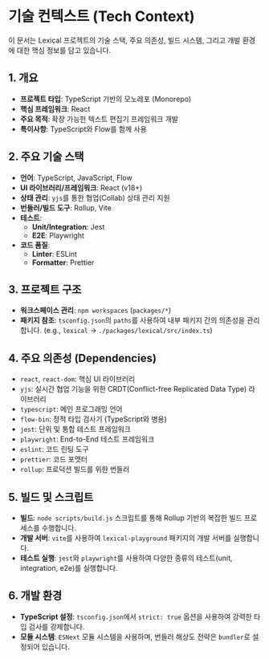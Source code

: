 # 기술 컨텍스트 (Tech Context)

이 문서는 Lexical 프로젝트의 기술 스택, 주요 의존성, 빌드 시스템, 그리고 개발 환경에 대한 핵심 정보를 담고 있습니다.

## 1. 개요

- **프로젝트 타입**: TypeScript 기반의 모노레포 (Monorepo)
- **핵심 프레임워크**: React
- **주요 목적**: 확장 가능한 텍스트 편집기 프레임워크 개발
- **특이사항**: TypeScript와 Flow를 함께 사용

## 2. 주요 기술 스택

- **언어**: TypeScript, JavaScript, Flow
- **UI 라이브러리/프레임워크**: React (v18+)
- **상태 관리**: `yjs`를 통한 협업(Collab) 상태 관리 지원
- **번들러/빌드 도구**: Rollup, Vite
- **테스트**:
  - **Unit/Integration**: Jest
  - **E2E**: Playwright
- **코드 품질**:
  - **Linter**: ESLint
  - **Formatter**: Prettier

## 3. 프로젝트 구조

- **워크스페이스 관리**: `npm workspaces` (`packages/*`)
- **패키지 참조**: `tsconfig.json`의 `paths`를 사용하여 내부 패키지 간의 의존성을 관리합니다. (e.g., `lexical` -> `./packages/lexical/src/index.ts`)

## 4. 주요 의존성 (Dependencies)

- `react`, `react-dom`: 핵심 UI 라이브러리
- `yjs`: 실시간 협업 기능을 위한 CRDT(Conflict-free Replicated Data Type) 라이브러리
- `typescript`: 메인 프로그래밍 언어
- `flow-bin`: 정적 타입 검사기 (TypeScript와 병용)
- `jest`: 단위 및 통합 테스트 프레임워크
- `playwright`: End-to-End 테스트 프레임워크
- `eslint`: 코드 린팅 도구
- `prettier`: 코드 포맷터
- `rollup`: 프로덕션 빌드를 위한 번들러

## 5. 빌드 및 스크립트

- **빌드**: `node scripts/build.js` 스크립트를 통해 Rollup 기반의 복잡한 빌드 프로세스를 수행합니다.
- **개발 서버**: `vite`를 사용하여 `lexical-playground` 패키지의 개발 서버를 실행합니다.
- **테스트 실행**: `jest`와 `playwright`를 사용하여 다양한 종류의 테스트(unit, integration, e2e)를 실행합니다.

## 6. 개발 환경

- **TypeScript 설정**: `tsconfig.json`에서 `strict: true` 옵션을 사용하여 강력한 타입 검사를 강제합니다.
- **모듈 시스템**: `ESNext` 모듈 시스템을 사용하며, 번들러 해상도 전략은 `bundler`로 설정되어 있습니다. 
